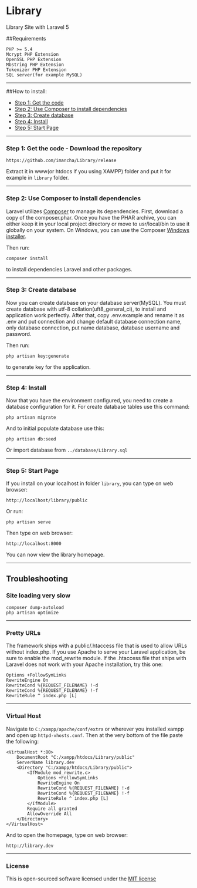 # Library

Library Site with Laravel 5

##Requirements

	PHP >= 5.4
	Mcrypt PHP Extension
	OpenSSL PHP Extension
	Mbstring PHP Extension
	Tokenizer PHP Extension
	SQL server(for example MySQL)

-----
##How to install:
* [Step 1: Get the code](#step1)
* [Step 2: Use Composer to install dependencies](#step2)
* [Step 3: Create database](#step3)
* [Step 4: Install](#step4)
* [Step 5: Start Page](#step5)

-----
<a name="step1"></a>
### Step 1: Get the code - Download the repository

    https://github.com/imancha/Library/release

Extract it in www(or htdocs if you using XAMPP) folder and put it for example in `library` folder.

-----
<a name="step2"></a>
### Step 2: Use Composer to install dependencies

Laravel utilizes [Composer](http://getcomposer.org/) to manage its dependencies. First, download a copy of the composer.phar.
Once you have the PHAR archive, you can either keep it in your local project directory or move to
usr/local/bin to use it globally on your system.
On Windows, you can use the Composer [Windows installer](https://getcomposer.org/Composer-Setup.exe).

Then run:

    composer install

to install dependencies Laravel and other packages.

-----
<a name="step3"></a>
### Step 3: Create database

Now you can create database on your database server(MySQL). You must create database with utf-8 collation(uft8_general_ci), to install and application work perfectly.
After that, copy .env.example and rename it as .env and put connection and change default database connection name, only database connection, put name database, database username and password.

Then run:

    php artisan key:generate

to generate key for the application.

-----
<a name="step4"></a>
### Step 4: Install

Now that you have the environment configured, you need to create a database configuration for it. For create database tables use this command:

    php artisan migrate

And to initial populate database use this:

    php artisan db:seed

Or import database from `../database/Library.sql`

-----
<a name="step5"></a>
### Step 5: Start Page

If you install on your localhost in folder `library`, you can type on web browser:

	http://localhost/library/public

Or run:

	php artisan serve

Then type on web browser:

	http://localhost:8000

You can now view the library homepage.

-----
## Troubleshooting

### Site loading very slow

	composer dump-autoload
	php artisan optimize

-----
### Pretty URLs

The framework ships with a public/.htaccess file that is used to allow URLs without index.php. If you use Apache to serve your Laravel application, be sure to enable the mod_rewrite module. 
If the .htaccess file that ships with Laravel does not work with your Apache installation, try this one:

	Options +FollowSymLinks
	RewriteEngine On
	RewriteCond %{REQUEST_FILENAME} !-d
	RewriteCond %{REQUEST_FILENAME} !-f
	RewriteRule ^ index.php [L]

-----
### Virtual Host

Navigate to `C:/xampp/apache/conf/extra` or wherever you installed xampp and open up `httpd-vhosts.conf`.
Then at the very bottom of the file paste the following:

	<VirtualHost *:80>
		DocumentRoot "C:/xampp/htdocs/Library/public"
		ServerName library.dev
		<Directory "C:/xampp/htdocs/Library/public">
			<IfModule mod_rewrite.c>
				Options +FollowSymLinks
				RewriteEngine On
				RewriteCond %{REQUEST_FILENAME} !-d
				RewriteCond %{REQUEST_FILENAME} !-f
				RewriteRule ^ index.php [L]
			</IfModule>
			Require all granted
			AllowOverride All
		</Directory>
	</VirtualHost>

And to open the homepage, type on web browser:

	http://library.dev
	
-----
### License

This is open-sourced software licensed under the [MIT license](http://opensource.org/licenses/MIT)
